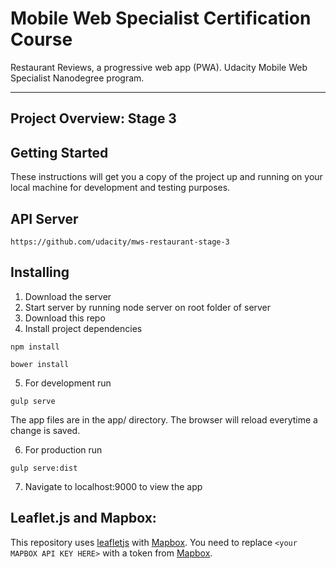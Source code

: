 # Mobile Web Specialist Certification Course

Restaurant Reviews, a progressive web app (PWA). Udacity Mobile Web Specialist Nanodegree program.

---

## Project Overview: Stage 3

## Getting Started

These instructions will get you a copy of the project up and running on your local machine for development and testing purposes.

## API Server

```
https://github.com/udacity/mws-restaurant-stage-3
```

## Installing

1. Download the server
2. Start server by running node server on root folder of server
3. Download this repo
4. Install project dependencies
```
npm install
```
```
bower install
```
5. For development run
```
gulp serve
```
The app files are in the app/ directory. The browser will reload everytime a change is saved.

6. For production run
```
gulp serve:dist
```
7. Navigate to localhost:9000 to view the app

## Leaflet.js and Mapbox:

This repository uses [leafletjs](https://leafletjs.com/) with [Mapbox](https://www.mapbox.com/). You need to replace `<your MAPBOX API KEY HERE>` with a token from [Mapbox](https://www.mapbox.com/).
